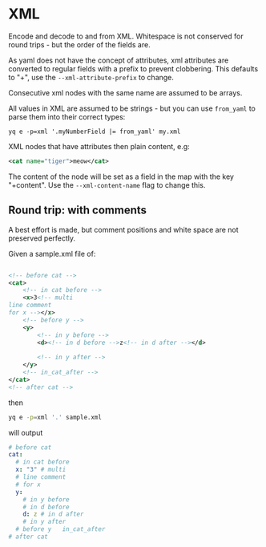 # XML

Encode and decode to and from XML. Whitespace is not conserved for round trips - but the order of the fields are.

As yaml does not have the concept of attributes, xml attributes are converted to regular fields with a prefix to prevent clobbering. This defaults to "+", use the `--xml-attribute-prefix` to change.

Consecutive xml nodes with the same name are assumed to be arrays.

All values in XML are assumed to be strings - but you can use `from_yaml` to parse them into their correct types:


```
yq e -p=xml '.myNumberField |= from_yaml' my.xml
```


XML nodes that have attributes then plain content, e.g:

```xml
<cat name="tiger">meow</cat>
```

The content of the node will be set as a field in the map with the key "+content". Use the `--xml-content-name` flag to change this.

## Round trip: with comments
A best effort is made, but comment positions and white space are not preserved perfectly.

Given a sample.xml file of:
```xml

<!-- before cat -->
<cat>
	<!-- in cat before -->
	<x>3<!-- multi
line comment 
for x --></x>
	<!-- before y -->
	<y>
		<!-- in y before -->
		<d><!-- in d before -->z<!-- in d after --></d>
		
		<!-- in y after -->
	</y>
	<!-- in_cat_after -->
</cat>
<!-- after cat -->

```
then
```bash
yq e -p=xml '.' sample.xml
```
will output
```yaml
# before cat
cat:
  # in cat before
  x: "3" # multi
  # line comment 
  # for x
  y:
    # in y before
    # in d before
    d: z # in d after
    # in y after
  # before y   in_cat_after
# after cat
```


